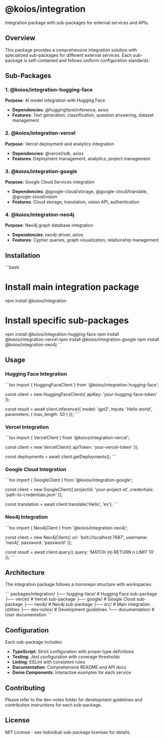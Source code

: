 # @koios/integration

Integration package with sub-packages for external services and APIs.

## Overview

This package provides a comprehensive integration solution with specialized sub-packages for different external services. Each sub-package is self-contained and follows uniform configuration standards.

## Sub-Packages

### 1. @koios/integration-hugging-face
**Purpose**: AI model integration with Hugging Face
- **Dependencies**: @huggingface/inference, axios
- **Features**: Text generation, classification, question answering, dataset management

### 2. @koios/integration-vercel
**Purpose**: Vercel deployment and analytics integration
- **Dependencies**: @vercel/sdk, axios
- **Features**: Deployment management, analytics, project management

### 3. @koios/integration-google
**Purpose**: Google Cloud Services integration
- **Dependencies**: @google-cloud/storage, @google-cloud/translate, @google-cloud/vision
- **Features**: Cloud storage, translation, vision API, authentication

### 4. @koios/integration-neo4j
**Purpose**: Neo4j graph database integration
- **Dependencies**: neo4j-driver, axios
- **Features**: Cypher queries, graph visualization, relationship management

## Installation

\`\`\`bash
# Install main integration package
npm install @koios/integration

# Install specific sub-packages
npm install @koios/integration-hugging-face
npm install @koios/integration-vercel
npm install @koios/integration-google
npm install @koios/integration-neo4j
\`\`\`

## Usage

### Hugging Face Integration
\`\`\`tsx
import { HuggingFaceClient } from '@koios/integration-hugging-face';

const client = new HuggingFaceClient({
  apiKey: 'your-hugging-face-token'
});

const result = await client.inference({
  model: 'gpt2',
  inputs: 'Hello world',
  parameters: { max_length: 50 }
});
\`\`\`

### Vercel Integration
\`\`\`tsx
import { VercelClient } from '@koios/integration-vercel';

const client = new VercelClient({
  apiToken: 'your-vercel-token'
});

const deployments = await client.getDeployments();
\`\`\`

### Google Cloud Integration
\`\`\`tsx
import { GoogleClient } from '@koios/integration-google';

const client = new GoogleClient({
  projectId: 'your-project-id',
  credentials: 'path-to-credentials.json'
});

const translation = await client.translate('Hello', 'es');
\`\`\`

### Neo4j Integration
\`\`\`tsx
import { Neo4jClient } from '@koios/integration-neo4j';

const client = new Neo4jClient({
  uri: 'bolt://localhost:7687',
  username: 'neo4j',
  password: 'password'
});

const result = await client.query({
  query: 'MATCH (n) RETURN n LIMIT 10'
});
\`\`\`

## Architecture

The integration package follows a monorepo structure with workspaces:

\`\`\`
packages/integration/
├── hugging-face/          # Hugging Face sub-package
├── vercel/               # Vercel sub-package
├── google/               # Google Cloud sub-package
├── neo4j/                # Neo4j sub-package
├── src/                  # Main integration utilities
├── dev-notes/            # Development guidelines
└── documentation/        # User documentation
\`\`\`

## Configuration

Each sub-package includes:
- **TypeScript**: Strict configuration with proper type definitions
- **Testing**: Jest configuration with coverage thresholds
- **Linting**: ESLint with consistent rules
- **Documentation**: Comprehensive README and API docs
- **Demo Components**: Interactive examples for each service

## Contributing

Please refer to the dev-notes folder for development guidelines and contribution instructions for each sub-package.

## License

MIT License - see individual sub-package licenses for details.
